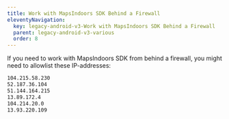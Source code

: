 ```yaml
---
title: Work with MapsIndoors SDK Behind a Firewall
eleventyNavigation:
  key: legacy-android-v3-Work with MapsIndoors SDK Behind a Firewall
  parent: legacy-android-v3-various
  order: 8
---
```


If you need to work with MapsIndoors SDK from behind a firewall, you might need to allowlist these IP-addresses:

```bash
104.215.58.230
52.187.36.104
51.144.164.215
13.89.172.4
104.214.20.0
13.93.220.109
```

